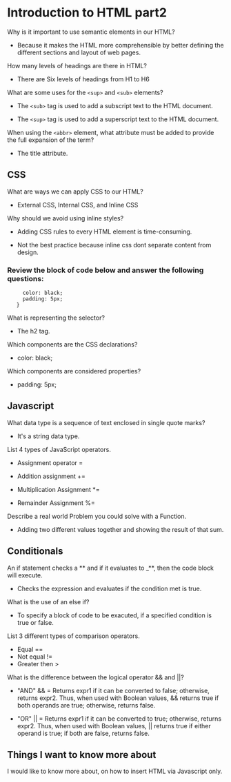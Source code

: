 # Introduction to HTML part2

Why is it important to use semantic elements in our HTML?

- Because it makes the HTML more comprehensible by better defining the different sections and layout of web pages.

How many levels of headings are there in HTML?

- There are Six levels of headings from H1 to H6

What are some uses for the `<sup>` and `<sub>` elements?

- The `<sub>` tag is used to add a subscript text to the HTML document.

- The `<sup>` tag is used to add a superscript text to the HTML document.

When using the `<abbr>` element, what attribute must be added to provide the full expansion of the term?

- The title attribute.

## CSS

What are ways we can apply CSS to our HTML?

- External CSS, Internal CSS, and Inline CSS

Why should we avoid using inline styles?

- Adding CSS rules to every HTML element is time-consuming.

- Not the best practice because inline css dont separate content from design.

### Review the block of code below and answer the following questions:

```h2 {
     color: black;
     padding: 5px;
   }
```

What is representing the selector?

- The h2 tag.

Which components are the CSS declarations?

- color: black;

Which components are considered properties?

- padding: 5px;

## Javascript

What data type is a sequence of text enclosed in single quote marks?

- It's a string data type.

List 4 types of JavaScript operators.

- Assignment operator =

- Addition assignment +=

- Multiplication Assignment \*=

- Remainder Assignment %=

Describe a real world Problem you could solve with a Function.

- Adding two different values together and showing the result of that sum.

## Conditionals

An if statement checks a ** and if it evaluates to \_**, then the code block will execute.

- Checks the expression and evaluates if the condition met is true.

What is the use of an else if?

- To specify a block of code to be exacuted, if a specified condition is true or false.

List 3 different types of comparison operators.

- Equal ==
- Not equal !=
- Greater then >

What is the difference between the logical operator && and ||?

- "AND" && = Returns expr1 if it can be converted to false; otherwise, returns expr2. Thus, when used with Boolean values, && returns true if both operands are true; otherwise, returns false.

- "OR" || = Returns expr1 if it can be converted to true; otherwise, returns expr2. Thus, when used with Boolean values, || returns true if either operand is true; if both are false, returns false.

## Things I want to know more about

I would like to know more about, on how to insert HTML via Javascript only.
